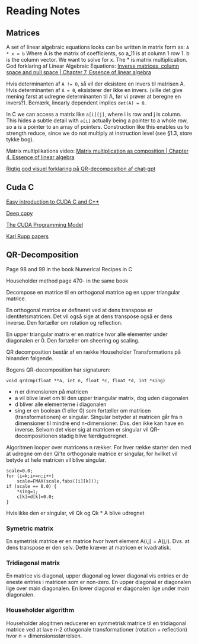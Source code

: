 # Reading Notes

## Matrices

A set of linear algebraic equations looks can be written in matrix form as:
`A * x = b`
Where A is the matrix of coefficients, so a_11 is at column 1 row 1. b is the column vector. We want to solve for x. The \* is matrix multiplication.
God forklaring af Linear Algebraic Equations:
[Inverse matrices, column space and null space | Chapter 7, Essence of linear algebra](https://youtu.be/uQhTuRlWMxw?list=PLZHQObOWTQDPD3MizzM2xVFitgF8hE_ab)

Hvis determinanten af `A != 0`, så vil der eksistere en invers til matrisen A. Hvis determinanten af `A = 0`, eksisterer der ikke en invers. (ville det give mening først at udregne determinanten til A, før vi prøver at beregne en invers?). Bemærk, linearly dependent implies `det(A) = 0`.

In C we can access a matrix like `a[i][j]`, where i is row and j is column. This hides a subtle detail with `a[i]` actually being a pointer to a whole row, so a is a pointer to an array of pointers. Construction like this enables us to strength reduce, since we do not multiply at instruction level (see §1.3, store tykke bog).

Matrix multiplikations video:
[Matrix multiplication as composition | Chapter 4, Essence of linear algebra](https://youtu.be/XkY2DOUCWMU?list=PLZHQObOWTQDPD3MizzM2xVFitgF8hE_ab)

[Rigtig god visuel forklaring på QR-decomposition af chat-gpt](https://chat.openai.com/share/c3d4a5bb-2d47-453d-83ab-be67e55bf617)

## Cuda C

[Easy introduction to CUDA C and C++](https://developer.nvidia.com/blog/easy-introduction-cuda-c-and-c/)

[Deep copy](https://forums.developer.nvidia.com/t/clean-way-of-copying-a-struct-with-pointers-to-the-gpu/225833/2)

[The CUDA Programming Model](https://developer.nvidia.com/blog/cuda-refresher-cuda-programming-model/)

[Karl Rupp papers](https://www.karlrupp.net/publications/journal-articles/)

## QR-Decomposition

Page 98 and 99 in the book Numerical Recipes in C

Householder method page 470- in the same book

Decompose en matrice til en orthogonal matrice og en upper triangular matrice.

En orthogonal matrice er defineret ved at dens transpose er identitetsmatricen. Det vil også sige at dens transpose også er dens inverse. Den fortæller om rotation og reflection.

En upper triangular matrix er en matrice hvor alle elementer under diagonalen er 0. Den fortæller om sheering og scaling.

QR decomposition består af en række Householder Transformations på hinanden følgende.

Bogens QR-decomposition har signaturen:

    void qrdcmp(float **a, int n, float *c, float *d, int *sing)

- n er dimensionen på matricen
- a vil blive lavet om til den upper triangular matrix, dog uden diagonalen
- d bliver alle elementerne i diagonalen
- sing er en boolean (1 eller 0) som fortæller om matricen (transformationen) er singular. Singular betyder at matricen går fra n dimensioner til mindre end n-dimensioner. Dvs. den ikke kan have en inverse. Selvom det viser sig at matricen er singular vil QR-decompositionen stadig blive færdigudregnet.

Algoritmen looper over matricens n rækker.
For hver række starter den med at udregne om den Qi'te orthogonale matrice er singular, for hvilket vil betyde at hele matricen vil blive singular.

    scale=0.0;
    for (i=k;i<=n;i++) 
        scale=FMAX(scale,fabs([i][k]));
    if (scale == 0.0) {
        *sing=1;
        c[k]=d[k]=0.0;
    }

Hvis ikke den er singular, vil Qk og Qk * A blive udregnet

### Symetric matrix

En symetrisk matrice er en matrice hvor hvert element A(i,j) = A(j,i). Dvs. at dens transpose er den selv. Dette kræver at matricen er kvadratisk.

### Tridiagonal matrix

En matrice vis diagonal, upper diagonal og lower diagonal vis entries er de eneste entries i matricen som er non-zero.
En upper diagonal er diagonalen lige over main diagonalen. En lower diagonal er diagonalen lige under main diagonalen.

### Householder algorithm

Householder alogitmen reducerer en symmetrisk matrice til en tridiagonal matrice ved at lave n-2 othogonale transformationer (rotation + reflection) hvor n = dimensionsstørrelsen.
